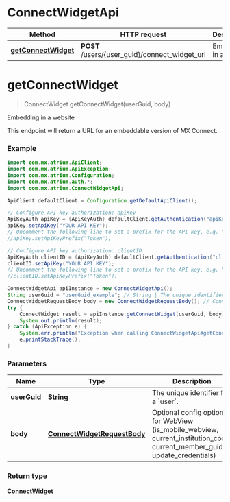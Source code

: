 # ConnectWidgetApi

Method | HTTP request | Description
------------- | ------------- | -------------
[**getConnectWidget**](ConnectWidgetApi.md#getConnectWidget) | **POST** /users/{user_guid}/connect_widget_url | Embedding in a website


<a name="getConnectWidget"></a>
# **getConnectWidget**
> ConnectWidget getConnectWidget(userGuid, body)

Embedding in a website

This endpoint will return a URL for an embeddable version of MX Connect.

### Example
```java
import com.mx.atrium.ApiClient;
import com.mx.atrium.ApiException;
import com.mx.atrium.Configuration;
import com.mx.atrium.auth.*;
import com.mx.atrium.ConnectWidgetApi;

ApiClient defaultClient = Configuration.getDefaultApiClient();

// Configure API key authorization: apiKey
ApiKeyAuth apiKey = (ApiKeyAuth) defaultClient.getAuthentication("apiKey");
apiKey.setApiKey("YOUR API KEY");
// Uncomment the following line to set a prefix for the API key, e.g. "Token" (defaults to null)
//apiKey.setApiKeyPrefix("Token");

// Configure API key authorization: clientID
ApiKeyAuth clientID = (ApiKeyAuth) defaultClient.getAuthentication("clientID");
clientID.setApiKey("YOUR API KEY");
// Uncomment the following line to set a prefix for the API key, e.g. "Token" (defaults to null)
//clientID.setApiKeyPrefix("Token");

ConnectWidgetApi apiInstance = new ConnectWidgetApi();
String userGuid = "userGuid_example"; // String | The unique identifier for a `user`.
ConnectWidgetRequestBody body = new ConnectWidgetRequestBody(); // ConnectWidgetRequestBody | Optional config options for WebView (is_mobile_webview, current_institution_code, current_member_guid, update_credentials)
try {
    ConnectWidget result = apiInstance.getConnectWidget(userGuid, body);
    System.out.println(result);
} catch (ApiException e) {
    System.err.println("Exception when calling ConnectWidgetApi#getConnectWidget");
    e.printStackTrace();
}
```

### Parameters

Name | Type | Description  | Notes
------------- | ------------- | ------------- | -------------
 **userGuid** | **String**| The unique identifier for a &#x60;user&#x60;. |
 **body** | [**ConnectWidgetRequestBody**](ConnectWidgetRequestBody.md)| Optional config options for WebView (is_mobile_webview, current_institution_code, current_member_guid, update_credentials) |

### Return type

[**ConnectWidget**](ConnectWidget.md)

